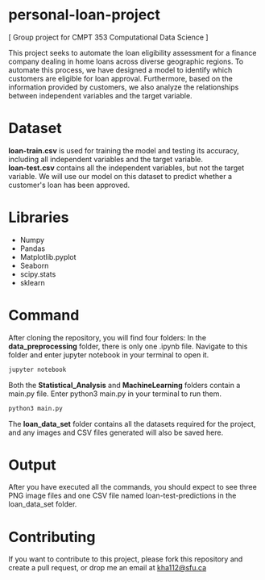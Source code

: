 # personal-loan-project
[ Group project for CMPT 353 Computational Data Science ]

This project seeks to automate the loan eligibility assessment for a finance company dealing in home loans across diverse geographic regions. To automate this process, we have designed a model to identify which customers are eligible for loan approval. Furthermore, based on the information provided by customers, we also analyze the relationships between independent variables and the target variable.

# Dataset
**loan-train.csv** is used for training the model and testing its accuracy, including all independent variables and the target variable.  
**loan-test.csv** contains all the independent variables, but not the target variable. We will use our model on this dataset to predict whether a customer's loan has been approved.

# Libraries
- Numpy
- Pandas
- Matplotlib.pyplot
- Seaborn
- scipy.stats
- sklearn

# Command
After cloning the repository, you will find four folders:
In the **data_preprocessing** folder, there is only one .ipynb file. Navigate to this folder and enter jupyter notebook in your terminal to open it.
```bash
jupyter notebook
```
Both the **Statistical_Analysis** and **MachineLearning** folders contain a main.py file. Enter python3 main.py in your terminal to run them.
```bash
python3 main.py
```
The **loan_data_set** folder contains all the datasets required for the project, and any images and CSV files generated will also be saved here.

# Output
After you have executed all the commands, you should expect to see three PNG image files and one CSV file named loan-test-predictions in the loan_data_set folder.

# Contributing
If you want to contribute to this project, please fork this repository and create a pull request, or drop me an email at kha112@sfu.ca
